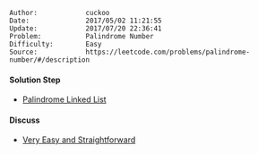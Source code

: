 
    Author:            cuckoo
    Date:              2017/05/02 11:21:55
    Update:            2017/07/20 22:36:41
    Problem:           Palindrome Number
    Difficulty:        Easy
    Source:            https://leetcode.com/problems/palindrome-number/#/description

#### Solution Step
 - [Palindrome Linked List](https://leetcode.com/problems/palindrome-linked-list/#/description)

#### Discuss
 - [Very Easy and Straightforward](https://discuss.leetcode.com/topic/8090/9-line-accepted-java-code-without-the-need-of-handling-overflow)
